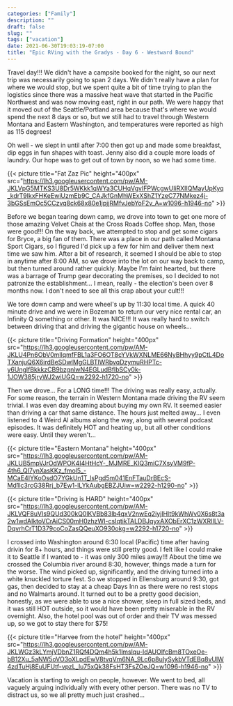 ```yaml
---
categories: ["Family"]
description: ""
draft: false
slug: ""
tags: ["vacation"]
date: 2021-06-30T19:03:19-07:00
title: "Epic RVing with the Gradys - Day 6 - Westward Bound"
---
```

Travel day!!! We didn't have a campsite booked for the night, so our next trip was necessarily going to span 2 days. We didn't really have a plan for where we would stop, but we spent quite a bit of time trying to plan the logistics since there was a massive heat wave that started in the Pacific Northwest and was now moving east, right in our path. We were happy that it moved out of the Seattle/Portland area because that's where we would spend the next 8 days or so, but we still had to travel through Western Montana and Eastern Washington, and temperatures were reported as high as 115 degrees!

Oh well - we slept in until after 7:00 then got up and made some breakfast, dip eggs in fun shapes with toast. Jenny also did a couple more loads of laundry. Our hope was to get out of town by noon, so we had some time.

{{< picture title="Fat Zaz Pic" height="400px" src="https://lh3.googleusercontent.com/pw/AM-JKLVpG5MTKS3U8Dr5WKkk1qWYa3CUHqVgvIFPWcgwUliRXIIQMayUpKyq_kdrT9IkxFHKeEwiUzmEb9C_CAJkfGnMhWExXShZ1YzeC77NMkez4j-3bGSsEmOc5CCzvq8ck68x80e1jpjjRMfvJebYoF2v_A=w1096-h1946-no" >}}

Before we began tearing down camp, we drove into town to get one more of those amazing Velvet Chais at the Cross Roads Coffee shop. Man, those were good!!! On the way back, we attempted to stop and get some cigars for Bryce, a big fan of them. There was a place in our path called Montana Sport Cigars, so I figured I'd pick up a few for him and deliver them next time we saw him. After a bit of research, it seemed I should be able to stop in anytime after 8:00 AM, so we drove into the lot on our way back to camp, but then turned around rather quickly. Maybe I'm faint hearted, but there was a barrage of Trump gear decorating the premises, so I decided to not patronize the establishment... I mean, really - the election's been over 8 months now. I don't need to see all this crap about your cult!!!

We tore down camp and were wheel's up by 11:30 local time. A quick 40 minute drive and we were in Bozeman to return our very nice rental car, an Infinity Q something or other. It was NICE!!! It was really hard to switch between driving that and driving the gigantic house on wheels...

{{< picture title="Driving Formation" height="400px" src="https://lh3.googleusercontent.com/pw/AM-JKLU4Pn6ObV0mllqmfFBL1a3FO6OT8cYVkWXNLME66NyBHhyy9pCtL4DoTXanjuQ6X6irdBeSDwlMgGLBTlWRbvqDzymuRHPTc-y6UnglfBkkkzCB9bzgnlwN4EGLudBflbSCy0k-1JOW385jryWJ2wiUGQ=w2292-h1720-no" >}}

Then we drove... For a LONG time!!! The driving was really easy, actually. For some reason, the terrain in Western Montana made driving the RV seem trivial. I was even day dreaming about buying my own RV. It seemed easier than driving a car that same distance. The hours just melted away... I even listened to 4 Weird Al albums along the way, along with several podcast episodes. It was definitely HOT and heating up, but all other conditions were easy. Until they weren't...

{{< picture title="Eastern Montana" height="400px" src="https://lh3.googleusercontent.com/pw/AM-JKLUB5mpVJrOdWPOK4I4HtHcY-_MJMRE_KIQ3miC7XsyVM9fP-4th6_QI7ynXasKKz_fmol5_-MCaE4IYKoOsdO7YGkUn1T_lsPgd5m041EnFTauDrBEcS-Md1lc3rcG38Rrj_b7Ew1-lLYkAubgEBZJUiw=w2292-h1290-no" >}}

{{< picture title="Driving is HARD" height="400px" src="https://lh3.googleusercontent.com/pw/AM-JKLVQF8uVIs9QUd300kQ0lKVBb83lb4qxV2nwEq2iyjlHlt9kWhWv0X6s8t3a2w1wdAIktoVCrAiCS00mH0zhzWI-csIqtikTALDBJqyxAXObErXC1zWXRIILV-DqvrhCrT1D379coCoZasQQeuXO930okg=w2292-h1720-no" >}}

I crossed into Washington around 6:30 local (Pacific) time after having drivin for 8+ hours, and things were still pretty good. I felt like I could make it to Seattle if I wanted to - it was only 300 miles away!!! About the time we crossed the Columbia river around 8:30, however, things made a turn for the worse. The wind picked up, significantly, and the driving turned into a white knuckled torture fest. So we stopped in Ellensburg around 9:30, got gas, then decided to stay at a cheap Days Inn as there were no rest stops and no Walmarts around. It turned out to be a pretty good decision, honestly, as we were able to use a nice shower, sleep in full sized beds, and it was still HOT outside, so it would have been pretty miserable in the RV overnight. Also, the hotel pool was out of order and their TV was messed up, so we got to stay there for $75!

{{< picture title="Harvee from the hotel" height="400px" src="https://lh3.googleusercontent.com/pw/AM-JKLWGz3kLYmjVDbnZ1RQf4DQm4h5k1lmslqu-IdAUOIfcBm8TOxeOe-bB12Xu_5aNW5oVO3oXLpdEwV8tvqVm6NA_9Lc6p8uIySykbVTdEBq8vUlW4zdTuHj8EuUFUtf-vpzL_lu75xQk38FsHT3FsZOeJQ=w1096-h1946-no" >}}

Vacation is starting to weigh on people, however. We went to bed, all vaguely arguing individually with every other person. There was no TV to distract us, so we all pretty much just crashed...